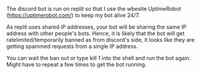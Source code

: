 The discord bot is run on replit so that I use the wbesite UptimeRobot (https://uptimerobot.com/) to keep my bot alive 24/7.

As replit uses shared IP addresses, your bot will be sharing the same IP address with other people's bots. Hence, it is likely that the bot will get ratelimited/temporarily banned as from discord's side, it looks like they are getting spammed requests from a single IP address.

You can wait the ban out or type kill 1 into the shell and run the bot again. Might have to repeat a few times to get the bot running.

